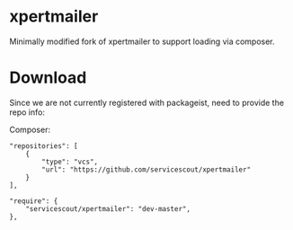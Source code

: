 # xpertmailer
Minimally modified fork of xpertmailer to support loading via composer.

# Download

Since we are not currently registered with packageist, need to provide the repo info:

Composer:

	"repositories": [
		{
			"type": "vcs",
			"url": "https://github.com/servicescout/xpertmailer"
		}
	],

	"require": {
		"servicescout/xpertmailer": "dev-master",
	},